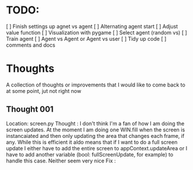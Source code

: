 # TODO:
[ ] Finish settings up agnet vs agent
    [ ] Alternating agent start
    [ ] Adjust value function
[ ] Visualization with pygame
    [ ] Select agent (random vs)
    [ ] Train agent
    [ ] Agent vs Agent or Agent vs user
[ ] Tidy up code
    [ ] comments and docs


# Thoughts
A collection of thoughts or improvements that I would like to come back to at some point, jut not right now

## Thought 001
Location: screen.py
Thought : I don't think I'm a fan of how I am doing the screen updates. At the moment I am doing one WIN.fill when the 
          screen is instancaiated and then only updating the area that changes each frame, if any. While this is efficient it aldo means that if I want to do a full screen update I either have to add the entire screen to 
          appContext.updateArea or I have to add another variable (bool: fullScreenUpdate, for example) to handle this case. Neither seem very nice
Fix     :